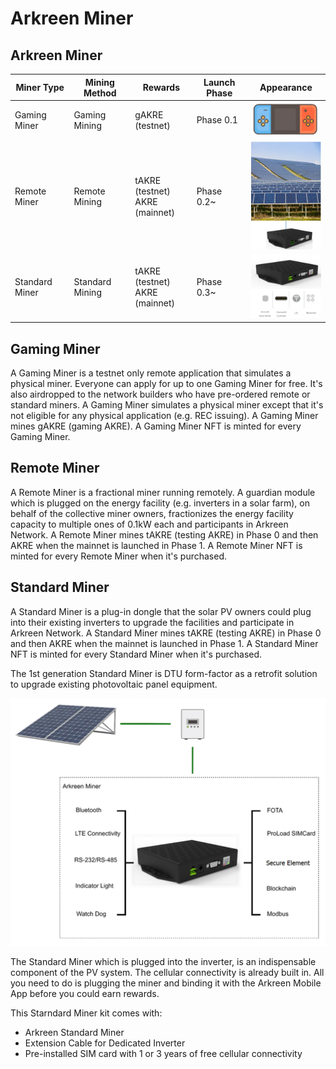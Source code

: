 # Arkreen Miner

## Arkreen Miner



| Miner Type     | Mining Method   | Rewards                                  | Launch Phase | Appearance                                     |
| -------------- | --------------- | ---------------------------------------- | ------------ | ---------------------------------------------- |
| Gaming Miner   | Gaming Mining   | gAKRE (testnet)                          | Phase 0.1    | ![](<../../.gitbook/assets/image (3).png>)     |
| Remote Miner   | Remote Mining   | <p>tAKRE (testnet)<br>AKRE (mainnet)</p> | Phase 0.2\~  | ![](<../../.gitbook/assets/image (2) (1).png>) |
| Standard Miner | Standard Mining | <p>tAKRE (testnet)<br>AKRE (mainnet)</p> | Phase 0.3\~  | ![](<../../.gitbook/assets/image (1) (1).png>) |

## **Gaming Miner**

A Gaming Miner is a testnet only remote application that simulates a physical miner. Everyone can apply for up to one Gaming Miner for free. It's also airdropped to the network builders who have pre-ordered remote or standard miners. A Gaming Miner simulates a physical miner except that it's not eligible for any physical application (e.g. REC issuing). A Gaming Miner mines gAKRE (gaming AKRE). A Gaming Miner NFT is minted for every Gaming Miner.

## **Remote Miner**

A Remote Miner is a fractional miner running remotely. A guardian module which is plugged on the energy facility (e.g. inverters in a solar farm), on behalf of the collective miner owners, fractionizes the energy facility capacity to multiple ones of 0.1kW each and participants in Arkreen Network. A Remote Miner mines tAKRE (testing AKRE) in Phase 0 and then AKRE when the mainnet is launched in Phase 1. A Remote Miner NFT is minted for every Remote Miner when it's purchased.

## **Standard Miner**&#x20;

A Standard Miner is a plug-in dongle that the solar PV owners could plug into their existing inverters to upgrade the facilities and participate in Arkreen Network. A Standard Miner mines tAKRE (testing AKRE) in Phase 0 and then AKRE when the mainnet is launched in Phase 1. A Standard Miner NFT is minted for every Standard Miner when it's purchased.

The 1st generation Standard Miner is DTU form-factor as a retrofit solution to upgrade existing photovoltaic panel equipment.

![](<../../.gitbook/assets/image (2).png>)

The Standard Miner which is plugged into the inverter, is an indispensable component of the PV system. The cellular connectivity is already built in. All you need to do is plugging the miner and binding it with the Arkreen Mobile App before you could earn rewards.

This Starndard Miner kit comes with:

* Arkreen Standard Miner
* Extension Cable for Dedicated Inverter
* Pre-installed SIM card with 1 or 3 years of free cellular connectivity
